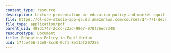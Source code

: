 ```yaml
---
content_type: resource
description: Lecture presentation on education policy and market equilibrium.
file: https://ol-ocw-studio-app-qa.s3.amazonaws.com/courses/14-771-development-economics-microeconomic-issues-and-policy-models-fall-2008/17fce45632e88cc80cf18e11af207256_lec7.pdf
file_type: application/pdf
parent_uid: 49831747-2ccc-c2ad-99e7-970f76ec7348
resourcetype: Document
title: Education Policy in Equilibrium
uid: 17fce456-32e8-8cc8-0cf1-8e11af207256
---
```

